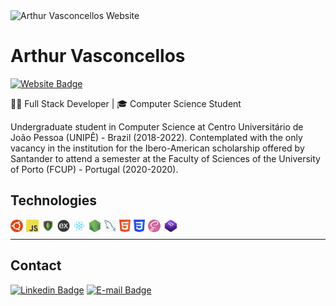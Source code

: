 <img src="https://arthurvasconcellos.com/img/av-logo.png" alt="Arthur Vasconcellos Website" width="40"/>

# Arthur Vasconcellos

[![Website Badge](https://img.shields.io/badge/-arthurvasconcellos.com-1f4037?style=flat-square&logo=xxxxxxx&logoColor=white&link=https://arthurvasconcellos.com/)](https://arthurvasconcellos.com/)

<subhead>👨‍💻 Full Stack Developer | 🎓 Computer Science Student</subhead>

Undergraduate student in Computer Science at Centro Universitário de João Pessoa (UNIPÊ) - Brazil (2018-2022).
Contemplated with the only vacancy in the institution for the Ibero-American scholarship offered by Santander to attend a semester at the Faculty of Sciences of the University of Porto (FCUP) - Portugal (2020-2020).

## Technologies

<img align="left" height="20" src="./images/ubuntu.png">
<img style="padding-left: 5px" align="left" height="20" src="./images/javascript.png">
<img style="padding-left: 5px" align="left" height="20" src="./images/mongodb.png">
<img style="padding-left: 5px" align="left" height="20" src="./images/express.png">
<img style="padding-left: 5px" align="left" height="20" src="./images/react.png">
<img style="padding-left: 5px" align="left" height="20" src="./images/nodejs.png">
<img style="padding-left: 5px" align="left" height="20" src="./images/mysql.png">
<img style="padding-left: 5px" align="left" height="20" src="./images/html5.png">
<img style="padding-left: 5px" align="left" height="20" src="./images/css3.png">
<img style="padding-left: 5px" align="left" height="20" src="./images/sass.png">
<img style="padding-left: 5px" align="left" height="20" src="./images/bootstrap.png">

<br>
<hr>

## Contact

[![Linkedin Badge](https://img.shields.io/badge/-Arthur%20Vasconcellos-0077B5?style=flat-square&logo=Linkedin&logoColor=white&link=https://www.linkedin.com/in/arthursvpb/)](https://www.linkedin.com/in/arthursvpb/)
[![E-mail Badge](https://img.shields.io/badge/-contato@arthurvasconcellos.com-D44638?style=flat-square&logo=Gmail&logoColor=white&link=mailto:contato@arthurvasconcellos.com)](mailto:contato@arthurvasconcellos.com)
